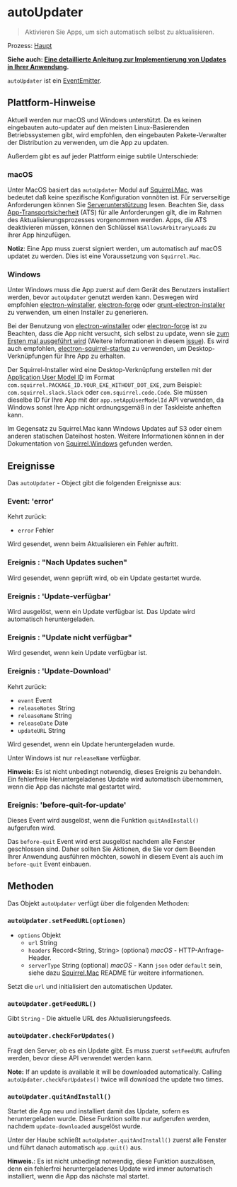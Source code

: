 # autoUpdater

> Aktivieren Sie Apps, um sich automatisch selbst zu aktualisieren.

Prozess: [Haupt](../glossary.md#main-process)

**Siehe auch: [Eine detaillierte Anleitung zur Implementierung von Updates in Ihrer Anwendung](../tutorial/updates.md).**

`autoUpdater` ist ein [EventEmitter][event-emitter].

## Plattform-Hinweise

Aktuell werden nur macOS und Windows unterstützt. Da es keinen eingebauten auto-updater auf den meisten Linux-Basierenden Betriebssystemen gibt, wird empfohlen, den eingebauten Pakete-Verwalter der Distribution zu verwenden, um die App zu updaten.

Außerdem gibt es auf jeder Plattform einige subtile Unterschiede:

### macOS

Unter MacOS basiert das `autoUpdater` Modul auf [ Squirrel.Mac][squirrel-mac], was bedeutet daß keine spezifische Konfiguration vonnöten ist. Für serverseitige Anforderungen können Sie [Serverunterstützung][server-support] lesen. Beachten Sie, dass [App-Transportsicherheit](https://developer.apple.com/library/content/documentation/General/Reference/InfoPlistKeyReference/Articles/CocoaKeys.html#//apple_ref/doc/uid/TP40009251-SW35) (ATS) für alle Anforderungen gilt, die im Rahmen des Aktualisierungsprozesses vorgenommen werden. Apps, die ATS deaktivieren müssen, können den Schlüssel `NSAllowsArbitraryLoads` zu ihrer App hinzufügen.

**Notiz**: Eine App muss zuerst signiert werden, um automatisch auf macOS updatet zu werden. Dies ist eine Voraussetzung von `Squirrel.Mac`.

### Windows

Unter Windows muss die App zuerst auf dem Gerät des Benutzers installiert werden, bevor `autoUpdater` genutzt werden kann. Deswegen wird empfohlen [electron-winstaller][installer-lib], [electron-forge][electron-forge-lib] oder [grunt-electron-installer][installer] zu verwenden, um einen Installer zu generieren.

Bei der Benutzung von [electron-winstaller][installer-lib] oder [electron-forge][electron-forge-lib] ist zu Beachten, dass die App nicht versucht, sich selbst zu update, wenn sie [zum Ersten mal ausgeführt wird](https://github.com/electron/windows-installer#handling-squirrel-events) (Weitere Informationen in diesem [issue](https://github.com/electron/electron/issues/7155)). Es wird auch empfohlen, [electron-squirrel-startup](https://github.com/mongodb-js/electron-squirrel-startup) zu verwenden, um Desktop-Verknüpfungen für Ihre App zu erhalten.

Der Squirrel-Installer wird eine Desktop-Verknüpfung erstellen mit der [Application User Model ID][app-user-model-id] im Format `com.squirrel.PACKAGE_ID.YOUR_EXE_WITHOUT_DOT_EXE`, zum Beispiel: `com.squirrel.slack.Slack` oder `com.squirrel.code.Code`. Sie müssen dieselbe ID für Ihre App mit der `app.setAppUserModelId` API verwenden, da Windows sonst Ihre App nicht ordnungsgemäß in der Taskleiste anheften kann.

Im Gegensatz zu Squirrel.Mac kann Windows Updates auf S3 oder einem anderen statischen Dateihost hosten. Weitere Informationen können in der Dokumentation von [Squirrel.Windows][squirrel-windows] gefunden werden.

## Ereignisse

Das `autoUpdater` - Object gibt die folgenden Ereignisse aus:

### Event: 'error'

Kehrt zurück:

* `error` Fehler

Wird gesendet, wenn beim Aktualisieren ein Fehler auftritt.

### Ereignis : "Nach Updates suchen"

Wird gesendet, wenn geprüft wird, ob ein Update gestartet wurde.

### Ereignis : 'Update-verfügbar'

Wird ausgelöst, wenn ein Update verfügbar ist. Das Update wird automatisch heruntergeladen.

### Ereignis : "Update nicht verfügbar"

Wird gesendet, wenn kein Update verfügbar ist.

### Ereignis : 'Update-Download'

Kehrt zurück:

* `event` Event
* `releaseNotes` String
* `releaseName` String
* `releaseDate` Date
* `updateURL` String

Wird gesendet, wenn ein Update heruntergeladen wurde.

Unter Windows ist nur `releaseName` verfügbar.

**Hinweis:** Es ist nicht unbedingt notwendig, dieses Ereignis zu behandeln. Ein fehlerfreie Heruntergeladenes Update wird automatisch übernommen, wenn die App das nächste mal gestartet wird.

### Ereignis: 'before-quit-for-update'

Dieses Event wird ausgelöst, wenn die Funktion `quitAndInstall()` aufgerufen wird.

Das `before-quit` Event wird erst ausgelöst nachdem alle Fenster geschlossen sind. Daher sollten Sie Aktionen, die Sie vor dem Beenden Ihrer Anwendung ausführen möchten, sowohl in diesem Event als auch im `before-quit` Event einbauen.

## Methoden

Das Objekt `autoUpdater` verfügt über die folgenden Methoden:

### `autoUpdater.setFeedURL(optionen)`

* `options` Objekt
  * `url` String
  * `headers` Record<String, String> (optional) _macOS_ - HTTP-Anfrage-Header.
  * `serverType` String (optional) _macOS_ - Kann `json` oder `default` sein, siehe dazu [Squirrel.Mac][squirrel-mac] README für weitere informationen.

Setzt die `url` und initialisiert den automatischen Updater.

### `autoUpdater.getFeedURL()`

Gibt `String` - Die aktuelle URL des Aktualisierungsfeeds.

### `autoUpdater.checkForUpdates()`

Fragt den Server, ob es ein Update gibt. Es muss zuerst `setFeedURL` aufrufen werden, bevor diese API verwendet werden kann.

**Note:** If an update is available it will be downloaded automatically. Calling `autoUpdater.checkForUpdates()` twice will download the update two times.

### `autoUpdater.quitAndInstall()`

Startet die App neu und installiert damit das Update, sofern es heruntergeladen wurde. Diese Funktion sollte nur aufgerufen werden, nachdem `update-downloaded` ausgelöst wurde.

Unter der Haube schließt `autoUpdater.quitAndInstall()` zuerst alle Fenster und führt danach automatisch `app.quit()` aus.

**Hinweis.**: Es ist nicht unbedingt notwendig, diese Funktion auszulösen, denn ein fehlerfrei heruntergeladenes Update wird immer automatisch installiert, wenn die App das nächste mal startet.

[squirrel-mac]: https://github.com/Squirrel/Squirrel.Mac

[squirrel-mac]: https://github.com/Squirrel/Squirrel.Mac
[server-support]: https://github.com/Squirrel/Squirrel.Mac#server-support
[squirrel-windows]: https://github.com/Squirrel/Squirrel.Windows
[installer]: https://github.com/electron/grunt-electron-installer
[installer-lib]: https://github.com/electron/windows-installer
[electron-forge-lib]: https://github.com/electron-userland/electron-forge
[app-user-model-id]: https://msdn.microsoft.com/en-us/library/windows/desktop/dd378459(v=vs.85).aspx
[event-emitter]: https://nodejs.org/api/events.html#events_class_eventemitter
